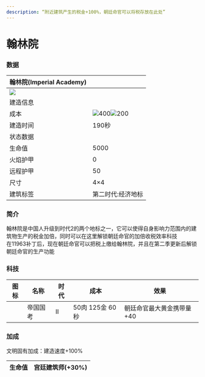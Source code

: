 ```yaml
---
description: “附近建筑产生的税金+100%，朝廷命官可以将税存放在此处”
---
```


# 翰林院

### 数据

| 翰林院(Imperial Academy)                                                                                             |                                                                                                                                                                                                      |
| ----------------------------------------------------------------------------------------------------------------- | ---------------------------------------------------------------------------------------------------------------------------------------------------------------------------------------------------- |
| ![](https://seicing-1257171891.cos.ap-nanjing.myqcloud.com/3fatcatpool/aoe4/tech/%E7%BF%B0%E6%9E%97%E9%99%A2.png) |                                                                                                                                                                                                      |
| 建造信息                                                                                                              |                                                                                                                                                                                                      |
| 成本                                                                                                                | ![](https://seicing-1257171891.cos.ap-nanjing.myqcloud.com/3fatcatpool/aoe4/tech/%E8%82%89.png)400![](https://seicing-1257171891.cos.ap-nanjing.myqcloud.com/3fatcatpool/aoe4/tech/%E9%87%91.png)200 |
| 建造时间                                                                                                              | 190秒                                                                                                                                                                                                 |
| 状态数据                                                                                                              |                                                                                                                                                                                                      |
| 生命值                                                                                                               | 5000                                                                                                                                                                                                 |
| 火焰护甲                                                                                                              | 0                                                                                                                                                                                                    |
| 远程护甲                                                                                                              | 50                                                                                                                                                                                                   |
| 尺寸                                                                                                                | 4×4                                                                                                                                                                                                  |
| 建筑标签                                                                                                              | 第二时代:经济地标                                                                                                                                                                                            |

### 简介 <a href="#jia" id="jia"></a>

翰林院是中国人升级到时代2的两个地标之一，它可以使得自身影响力范围内的建筑物生产的税金加倍，同时可以在这里解锁朝廷命官的加倍收税效率科技\
在11963补丁后，现在朝廷命官可以把税上缴给翰林院，并且在第二季更新后解锁朝廷命官的生产功能

### 科技 <a href="#sp1" id="sp1"></a>

| 图标                                                                                                                                                        | 名称   | 时代 | 成本           | 效果             |
| --------------------------------------------------------------------------------------------------------------------------------------------------------- | ---- | -- | ------------ | -------------- |
| <img src="https://seicing-1257171891.cos.ap-nanjing.myqcloud.com/3fatcatpool/aoe4/tech/%E5%B8%9D%E5%9B%BD%E5%9B%BD%E8%80%83.png" alt="" data-size="line"> | 帝国国考 | Ⅱ  | 50肉 125金 60秒 | 朝廷命官最大黄金携带量+40 |

### 加成 <a href="#sp" id="sp"></a>

文明固有加成：建造速度+100%

| 生命值 | <img src="https://seicing-1257171891.cos.ap-nanjing.myqcloud.com/3fatcatpool/aoe4/tech/%E5%AE%AB%E5%BB%B7%E5%BB%BA%E7%AD%91%E5%B8%88.png" alt="" data-size="line">宫廷建筑师(+30%) |
| --- | ----------------------------------------------------------------------------------------------------------------------------------------------------------------------------- |

